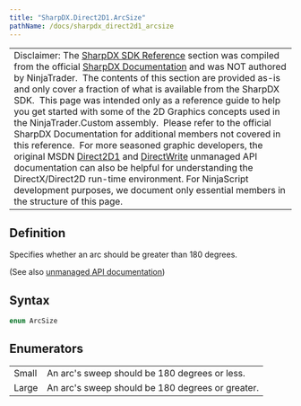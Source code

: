 ```yaml
---
title: "SharpDX.Direct2D1.ArcSize"
pathName: /docs/sharpdx_direct2d1_arcsize
---
```


|  |
| --- |
| Disclaimer: The [SharpDX SDK Reference](/docs/desktop/sharpdx_sdk_reference) section was compiled from the official [SharpDX Documentation](http://sharpdx.org/) and was NOT authored by NinjaTrader.  The contents of this section are provided as-is and only cover a fraction of what is available from the SharpDX SDK.  This page was intended only as a reference guide to help you get started with some of the 2D Graphics concepts used in the NinjaTrader.Custom assembly.  Please refer to the official SharpDX Documentation for additional members not covered in this reference.  For more seasoned graphic developers, the original MSDN [Direct2D1](https://msdn.microsoft.com/en-us/library/windows/desktop/dd370990.aspx) and [DirectWrite](https://msdn.microsoft.com/en-us/library/windows/desktop/dd368038.aspx) unmanaged API documentation can also be helpful for understanding the DirectX/Direct2D run-time environment. For NinjaScript development purposes, we document only essential members in the structure of this page. |

## Definition

Specifies whether an arc should be greater than 180 degrees.

(See also [unmanaged API documentation](http://msdn.microsoft.com/en-us/library/dd368068.aspx))

## Syntax

```csharp
enum ArcSize
```

## Enumerators

|  |  |
| --- | --- |
| Small | An arc's sweep should be 180 degrees or less. |
| Large | An arc's sweep should be 180 degrees or greater. |

